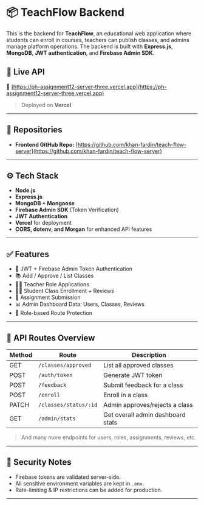 # 📦 TeachFlow Backend

This is the backend for **TeachFlow**, an educational web application where students can enroll in courses, teachers can publish classes, and admins manage platform operations. The backend is built with **Express.js**, **MongoDB**, **JWT authentication**, and **Firebase Admin SDK**.

## 🚀 Live API

🔗 [https://ph-assignment12-server-three.vercel.app](https://ph-assignment12-server-three.vercel.app)

> Deployed on **Vercel**

---
## 📂 Repositories

- **Frontend GitHub Repo:** [https://github.com/khan-fardin/teach-flow-server](https://github.com/khan-fardin/teach-flow-server)

---

## ⚙️ Tech Stack

- **Node.js**
- **Express.js**
- **MongoDB + Mongoose**
- **Firebase Admin SDK** (Token Verification)
- **JWT Authentication**
- **Vercel** for deployment
- **CORS, dotenv, and Morgan** for enhanced API features

---

## ✅ Features

- 🔐 JWT + Firebase Admin Token Authentication
- 📚 Add / Approve / List Classes
- 🧑‍🏫 Teacher Role Applications
- 👨‍🎓 Student Class Enrollment + Reviews
- 📝 Assignment Submission
- 📊 Admin Dashboard Data: Users, Classes, Reviews
- 🚫 Role-based Route Protection

---

## 📮 API Routes Overview

| Method | Route                     | Description                         |
|--------|---------------------------|-------------------------------------|
| GET    | `/classes/approved`       | List all approved classes           |
| POST   | `/auth/token`             | Generate JWT token                  |
| POST   | `/feedback`               | Submit feedback for a class         |
| POST   | `/enroll`                 | Enroll in a class                   |
| PATCH  | `/classes/status/:id`     | Admin approves/rejects a class      |
| GET    | `/admin/stats`            | Get overall admin dashboard stats   |

> And many more endpoints for users, roles, assignments, reviews, etc.

---

## 🔐 Security Notes

- Firebase tokens are validated server-side.
- All sensitive environment variables are kept in `.env`.
- Rate-limiting & IP restrictions can be added for production.

---
